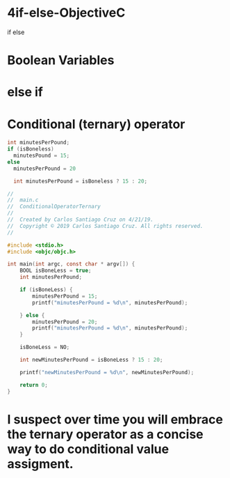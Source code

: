 # 4if-else-ObjectiveC
if else


# Boolean Variables

# else if

# Conditional (ternary) operator

``` objective-c
int minutesPerPound;
if (isBoneless)
  minutesPound = 15;
else 
  minutesPerPound = 20
```
  
``` objective-c
  int minutesPerPound = isBoneless ? 15 : 20;
```
  
  
``` c
//
//  main.c
//  ConditionalOperatorTernary
//
//  Created by Carlos Santiago Cruz on 4/21/19.
//  Copyright © 2019 Carlos Santiago Cruz. All rights reserved.
//

#include <stdio.h>
#include <objc/objc.h>

int main(int argc, const char * argv[]) {
    BOOL isBoneLess = true;
    int minutesPerPound;

    if (isBoneLess) {
        minutesPerPound = 15;
        printf("minutesPerPound = %d\n", minutesPerPound);

    } else {
        minutesPerPound = 20;
        printf("minutesPerPound = %d\n", minutesPerPound);
    }

    isBoneLess = NO;

    int newMinutesPerPound = isBoneLess ? 15 : 20;

    printf("newMinutesPerPound = %d\n", newMinutesPerPound);

    return 0;
}
```

# I suspect over time you will embrace the ternary operator as a concise way to do conditional value assigment.



